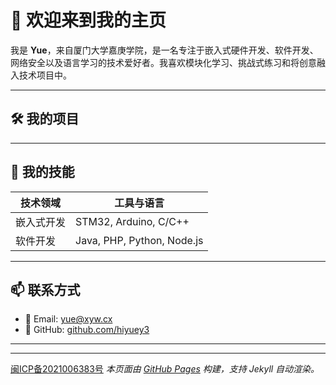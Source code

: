 
# 👋 欢迎来到我的主页

我是 **Yue**，来自厦门大学嘉庚学院，是一名专注于嵌入式硬件开发、软件开发、网络安全以及语言学习的技术爱好者。我喜欢模块化学习、挑战式练习和将创意融入技术项目中。

---

## 🛠️ 我的项目



---

## 🎯 我的技能

| 技术领域       | 工具与语言                     |
|----------------|-------------------------------|
| 嵌入式开发     | STM32, Arduino, C/C++          |
| 软件开发       | Java, PHP, Python, Node.js |


---

## 📫 联系方式

- 📧 Email: [yue@xyw.cx](mailto:yue@xyw.cx)  
- 🐙 GitHub: [github.com/hiyuey3](https://github.com/hiyuey3)

---
---

<a href="https://beian.miit.gov.cn/" target="_blank">闽ICP备2021006383号</a>
_本页面由 [GitHub Pages](https://pages.github.com/) 构建，支持 Jekyll 自动渲染。_
